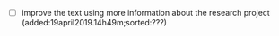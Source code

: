 

* [ ] improve the text using more information about the research project
	(added:19april2019.14h49m;sorted:???)
